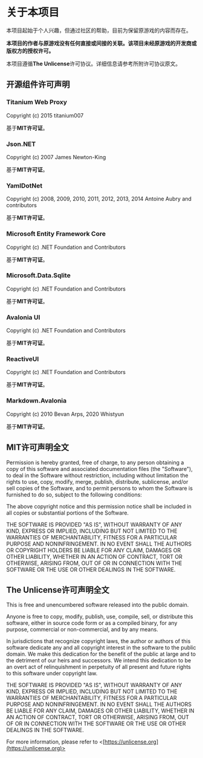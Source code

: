 ﻿# 关于本项目

本项目起始于个人兴趣，但通过社区的帮助，目前为保留原游戏的内容而存在。

**本项目的作者与原游戏没有任何直接或间接的关联。该项目未经原游戏的开发商或版权方的授权许可。**

本项目遵循**The Unlicense**许可协议。详细信息请参考所附许可协议原文。

## 开源组件许可声明

### Titanium Web Proxy

Copyright (c) 2015 titanium007

基于**MIT许可证**。

### Json.NET

Copyright (c) 2007 James Newton-King

基于**MIT许可证**。

### YamlDotNet

Copyright (c) 2008, 2009, 2010, 2011, 2012, 2013, 2014 Antoine Aubry and contributors

基于**MIT许可证**。

### Microsoft Entity Framework Core

Copyright (c) .NET Foundation and Contributors

基于**MIT许可证**。

### Microsoft.Data.Sqlite

Copyright (c) .NET Foundation and Contributors

基于**MIT许可证**。

### Avalonia UI

Copyright (c) .NET Foundation and Contributors

基于**MIT许可证**。

### ReactiveUI

Copyright (c) .NET Foundation and Contributors

基于**MIT许可证**。

### Markdown.Avalonia

Copyright (c) 2010 Bevan Arps, 2020 Whistyun

基于**MIT许可证**。

## MIT许可声明全文

Permission is hereby granted, free of charge, to any person obtaining a copy
of this software and associated documentation files (the "Software"), to deal
in the Software without restriction, including without limitation the rights
to use, copy, modify, merge, publish, distribute, sublicense, and/or sell
copies of the Software, and to permit persons to whom the Software is
furnished to do so, subject to the following conditions:

The above copyright notice and this permission notice shall be included in all
copies or substantial portions of the Software.

THE SOFTWARE IS PROVIDED "AS IS", WITHOUT WARRANTY OF ANY KIND, EXPRESS OR
IMPLIED, INCLUDING BUT NOT LIMITED TO THE WARRANTIES OF MERCHANTABILITY,
FITNESS FOR A PARTICULAR PURPOSE AND NONINFRINGEMENT. IN NO EVENT SHALL THE
AUTHORS OR COPYRIGHT HOLDERS BE LIABLE FOR ANY CLAIM, DAMAGES OR OTHER
LIABILITY, WHETHER IN AN ACTION OF CONTRACT, TORT OR OTHERWISE, ARISING FROM,
OUT OF OR IN CONNECTION WITH THE SOFTWARE OR THE USE OR OTHER DEALINGS IN THE
SOFTWARE.

## The Unlicense许可声明全文

This is free and unencumbered software released into the public domain.

Anyone is free to copy, modify, publish, use, compile, sell, or
distribute this software, either in source code form or as a compiled
binary, for any purpose, commercial or non-commercial, and by any
means.

In jurisdictions that recognize copyright laws, the author or authors
of this software dedicate any and all copyright interest in the
software to the public domain. We make this dedication for the benefit
of the public at large and to the detriment of our heirs and
successors. We intend this dedication to be an overt act of
relinquishment in perpetuity of all present and future rights to this
software under copyright law.

THE SOFTWARE IS PROVIDED "AS IS", WITHOUT WARRANTY OF ANY KIND,
EXPRESS OR IMPLIED, INCLUDING BUT NOT LIMITED TO THE WARRANTIES OF
MERCHANTABILITY, FITNESS FOR A PARTICULAR PURPOSE AND NONINFRINGEMENT.
IN NO EVENT SHALL THE AUTHORS BE LIABLE FOR ANY CLAIM, DAMAGES OR
OTHER LIABILITY, WHETHER IN AN ACTION OF CONTRACT, TORT OR OTHERWISE,
ARISING FROM, OUT OF OR IN CONNECTION WITH THE SOFTWARE OR THE USE OR
OTHER DEALINGS IN THE SOFTWARE.

For more information, please refer to <[https://unlicense.org](https://unlicense.org)>